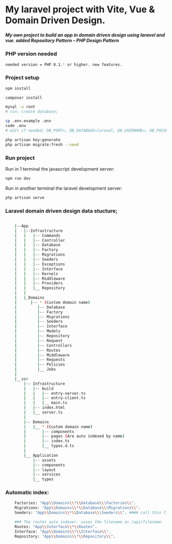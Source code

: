 # My laravel project with Vite, Vue & Domain Driven Design.

##### My own project to build an app in domain driven design using laravel and vue. added Repository Pattern – PHP Design Pattern

### PHP version needed

```sh
needed version = PHP 8.1.* or higher. new features.
```

### Project setup

```sh
npm install

composer install

mysql -u root
# run: create database;

cp .env.example .env
code .env
# edit if needed: DB_PORT=, DB_DATABASE=laravel, DB_USERNAME=, DB_PASSWORD=

php artisan key:generate
php artisan migrate:fresh --seed
```

### Run project

Run in 1 terminal the javascript development server:

```sh
npm run dev
```

Run in another terminal the laravel development server:

```sh
php artisan serve
```

### Laravel domain driven design data stucture;

```bash

    |--App
    |   |--Infrastructure
    |   |   |-- Commands
    |   |   |-- Controller
    |   |   |-- Database
    |   |   |-- Factory
    |   |   |-- Migrations
    |   |   |-- Seeders
    |   |   |-- Exceptions
    |   |   |-- Interface
    |   |   |-- Kernels
    |   |   |-- Middleware
    |   |   |-- Providers
    |   |   |__ Repository
    |   |
    |   |_Domains
    |      |-- * (Custom domain name)
    |         |-- Database
    |         |-- Factory
    |         |-- Migrations
    |         |-- Seeders
    |         |-- Interface
    |         |-- Models
    |         |-- Repository
    |         |-- Request
    |         |-- Controllers
    |         |-- Routes
    |         |-- Middleware
    |         |-- Requests
    |         |-- Policies
    |         |__ Jobs
    |
    |__ssr
        |-- Infrastructure
        |   |-- build
        |   |   |-- entry-server.ts
        |   |   |-- entry-client.ts
        |   |   |__ main.ts
        |   |-- index.html
        |   |__ server.ts
        |
        |-- Domains
        |   |__ * (Custom domain name)
        |       |-- components
        |       |-- pages (Are auto indexed by name)
        |       |-- index.ts
        |       |__ types.d.ts
        |
        |__ Application
            |-- assets
            |-- components
            |-- layout
            |-- services
            |__ types
```

### Automatic index:

```sh
    Factories: "App\\Domains\\*\\Database\\\Factories\\".
    Migrations: "App\\Domains\\*\\Database\\\Migrations\\".
    Seeders: "App\\Domains\\*\\Database\\\Seeders\\". #### call this file in database/seeders/DatabaseSeeders.php

    ### The routes auto indexer. usses the filename as /api/filename.
    Routes: "App\\Interface\\*\\Routes".
    Interface: "App\\Domains\\*\\Interface\\".
    Repository: "App\\Domains\\*\\Repository\\".
```
